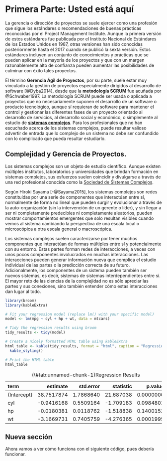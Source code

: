 # Primera Parte: Usted está aquí

La gerencia o dirección de proyectos se suele ejercer como una profesión que sigue los estándares o recomendaciones de buenas prácticas reconocidas por el Project Management Institute. Aunque la primera versión de estos estándares fue publicada por el Instituto Nacional de Estándares de los Estados Unidos en 1987, otras versiones han sido conocidas posteriormente hasta el 2017 cuando se publicó la sexta versión. Estos estándares incluyen un conjunto de conocimientos y prácticas que se pueden aplicar en la mayoría de los proyectos y que con un margen razonablemente alto de confianza pueden aumentar las posibilidades de culminar con éxito tales proyectos.

El término **Gerencia Ágil de Proyectos**, por su parte, suele estar muy vinculado a la gestión de proyectos especialmente dirigidos al desarrollo de software [@Dyba2014], desde que la **metodología SCRUM** fue acuñada por @Schwaber1997. La metodología SCRUM puede ser usada o aplicada a proyectos que no necesariamente suponen el desarrollo de un software o producto tecnológico, aunque sí requieran de software para mantener el control y gestionar las diferentes fases de un proyecto orientado al desarrollo de servicios, al desarrollo social y económico, o simplemente al estudio de **[sistemas complejos](https://complexityexplained.github.io/ComplexityExplained[Spanish].pdf)**. Para los profesionales que no han escuchado acerca de los sistemas complejos, puede resultar valioso advertir de entrada que lo complejo de un sistema no debe ser confundido con lo complicado que pueda resultar estudiarlo. 

## Complejidad y Gerencia de Proyectos. 

Los sistemas complejos son un objeto de estudio científico. Aunque existen múltiples institutos, laboratorios y universidades que brindan formación en sistemas complejos, sus esfuerzos suelen coincidir y divulgarse a través de una red profesional conocida como la [Sociedad de Sistemas Complejos](https://cssociety.org/home).

Según Hiroki Sayama [-@Sayama2015], los sistemas complejos son redes constituidas por una serie de componentes que interactúan entre sí, normalmente de forma no lineal que pueden surgir y evolucionar a través de la auto-organización (sin la intervención de un gerente o líder), y sin llegar a ser ni completamente predecibles ni completamente aleatorios, pueden mostrar comportamientos emergentes que solo resultan visibles cuando vemos al sistema cambiando la perspectiva de una escala local o microscópica a otra escala general o macroscópica.


Los sistemas complejos suelen caracterizarse por tener muchos componentes que interactúan de formas múltiples entre sí y potencialmente con su entorno. Estas partes forman redes de interacciones, a veces con unos pocos componentes involucrados en muchas interacciones. Las interacciones pueden generar información nueva que complica el estudio individual de las partes o la predicción correcta de su futuro. Adicionalmente, los componentes de un sistema pueden también ser nuevos sistemas, es decir, sistemas de sistemas interdependientes entre sí. El mayor reto de las ciencias de la complejidad no es sólo apreciar las partes y sus conexiones, sino también entender cómo estas interacciones dan lugar al todo.



```r
library(broom)
library(kableExtra)

# Fit your regression model (replace lm() with your specific model)
model <- lm(mpg ~ cyl + hp + wt, data = mtcars)

# Tidy the regression results using broom
tidy_results <- tidy(model)

# Create a nicely formatted HTML table using kableExtra
html_table <- kable(tidy_results, format = "html", caption = "Regression Results") %>%
  kable_styling()

# Print the HTML table
html_table
```

<table class="table" style="margin-left: auto; margin-right: auto;">
<caption>(\#tab:unnamed-chunk-1)Regression Results</caption>
 <thead>
  <tr>
   <th style="text-align:left;"> term </th>
   <th style="text-align:right;"> estimate </th>
   <th style="text-align:right;"> std.error </th>
   <th style="text-align:right;"> statistic </th>
   <th style="text-align:right;"> p.value </th>
  </tr>
 </thead>
<tbody>
  <tr>
   <td style="text-align:left;"> (Intercept) </td>
   <td style="text-align:right;"> 38.7517874 </td>
   <td style="text-align:right;"> 1.7868640 </td>
   <td style="text-align:right;"> 21.687038 </td>
   <td style="text-align:right;"> 0.0000000 </td>
  </tr>
  <tr>
   <td style="text-align:left;"> cyl </td>
   <td style="text-align:right;"> -0.9416168 </td>
   <td style="text-align:right;"> 0.5509164 </td>
   <td style="text-align:right;"> -1.709183 </td>
   <td style="text-align:right;"> 0.0984801 </td>
  </tr>
  <tr>
   <td style="text-align:left;"> hp </td>
   <td style="text-align:right;"> -0.0180381 </td>
   <td style="text-align:right;"> 0.0118762 </td>
   <td style="text-align:right;"> -1.518838 </td>
   <td style="text-align:right;"> 0.1400152 </td>
  </tr>
  <tr>
   <td style="text-align:left;"> wt </td>
   <td style="text-align:right;"> -3.1669731 </td>
   <td style="text-align:right;"> 0.7405759 </td>
   <td style="text-align:right;"> -4.276365 </td>
   <td style="text-align:right;"> 0.0001995 </td>
  </tr>
</tbody>
</table>

## Nueva sección

Ahora vamos a ver cómo funciona con el siguiente código, pues debería funcionar.







